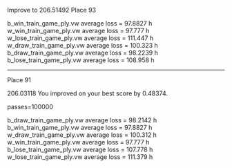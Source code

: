 

Improve to
206.51492
Place 93

b_win_train_game_ply.vw       average loss = 97.8827 h
w_win_train_game_ply.vw       average loss = 97.777 h
w_lose_train_game_ply.vw       average loss = 111.447 h
w_draw_train_game_ply.vw       average loss = 100.323 h
b_draw_train_game_ply.vw       average loss = 98.2239 h
b_lose_train_game_ply.vw       average loss = 108.958 h

------------------------------------------------------------
Place 91

206.03118
You improved on your best score by 0.48374. 

passes=100000

b_draw_train_game_ply.vw       average loss = 98.2142 h
b_win_train_game_ply.vw       average loss = 97.8827 h
w_draw_train_game_ply.vw       average loss = 100.312 h
w_win_train_game_ply.vw       average loss = 97.777 h
b_lose_train_game_ply.vw       average loss = 107.778 h
w_lose_train_game_ply.vw       average loss = 111.379 h


